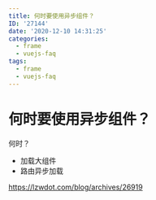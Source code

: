 ```yaml
---
title: 何时要使用异步组件？
ID: '27144'
date: '2020-12-10 14:31:25'
categories:
  - frame
  - vuejs-faq
tags:
  - frame
  - vuejs-faq
---
```


# 何时要使用异步组件？

何时？

- 加载大组件
- 路由异步加载

https://lzwdot.com/blog/archives/26919
 
 
 
 
 
 
 
 
 
 
 
 
 
 
 
 
 
 
 
 
 
 
 
